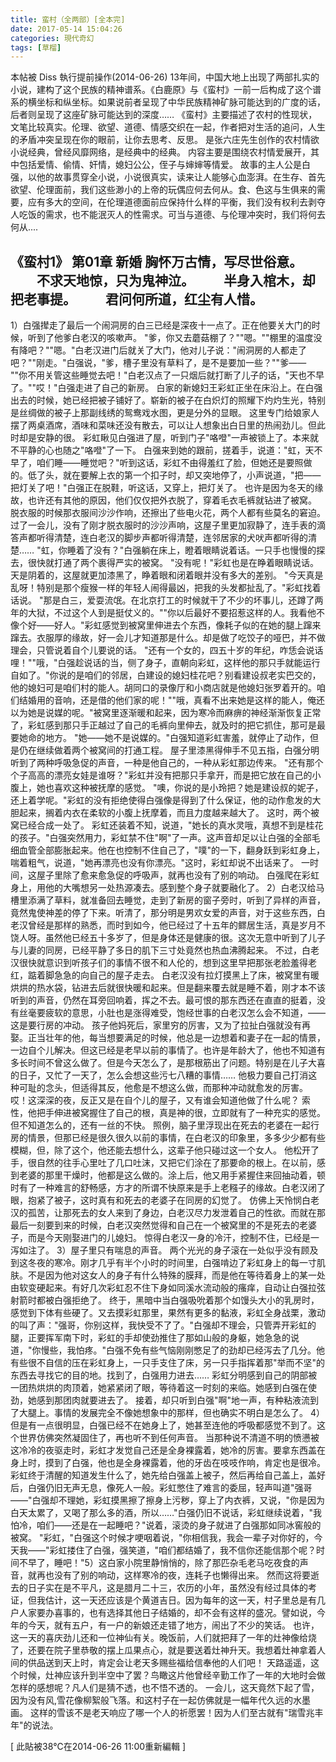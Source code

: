 ```yaml
---
title: 蛮村（全两部）[全本完]
date: 2017-05-14 15:04:26
categories: 現代奇幻
tags: [草榴]
---
```

本帖被 Diss 執行提前操作(2014-06-26)
   13年间，中国大地上出现了两部扎实的小说，建构了这个民族的精神谱系。《白鹿原》与《蛮村》一前一后构成了这个谱系的横坐标和纵坐标。如果说前者呈现了中华民族精神矿脉可能达到的广度的话，后者则呈现了这座矿脉可能达到的深度……
《蛮村》主要描述了农村的性现状，文笔比较真实。伦理、欲望、道德、情感交织在一起，作者把对生活的追问，人生的矛盾冲突呈现在你的眼前，让你去思考、反思。
是张六庄先生创作的农村情欲小说经典，曾经风靡网络，是经典中的经典。
内容主要是围绕农村情爱展开，其中包括爱情、偷情、奸情，媳妇公公，侄子与婶婶等情爱。
故事的主人公是白强，以他的故事贯穿全小说，小说很真实，读来让人能够心血澎湃。在生存、首先欲望、伦理面前，我们这些渺小的上帝的玩偶应何去何从。食、色这与生俱来的需要，应有多大的空间，在伦理道德面前应保持什么样的平衡，我们没有权利去剥夺人吃饭的需求，也不能泯灭人的性需求。可当与道德、与伦理冲突时，我们将何去何从.... 


《蛮村1》 第01章 新婚
        胸怀万古情，写尽世俗意。
    　　不求天地惊，只为鬼神泣。
    　　半身入棺木，却把老事提。
    　　君问何所道，红尘有人惜。
-----------------------------------------------
1）白强撵走了最后一个闹洞房的白三已经是深夜十一点了。正在他要关大门的时候，听到了他爹白老汉的咳嗽声。
"爹，你又去蘑菇棚了？""嗯。""棚里的温度没有降吧？""嗯。"白老汉进门后就关了大门，他对儿子说："闹洞房的人都走了吧？""刚走。"白强说，"爹，槽子里没有草料了，是不是要加一些？""爹—— ""你不用关管这些睡觉去吧！"白老汉点了一只烟后就打断了儿子的话，"天也不早了。""哎！"白强走进了自己的新房。
白家的新媳妇王彩虹正坐在床沿上。在白强出去的时候，她已经把被子铺好了。崭新的被子在白炽灯的照耀下灼灼生光，特别是丝绸做的被子上那副线绣的鸳鸯戏水图，更是分外的显眼。
这里专门给娘家人摆了两桌酒席，酒味和菜味还没有散去，可以让人想象出白日里的热闹劲儿。但此时却是安静的很。
彩虹瞅见白强进了屋，听到门子"咯噔"一声被锁上了。本来就不平静的心也随之"咯噔"了一下。
白强来到她的跟前，搓着手，说道："虹，天不早了，咱们睡——睡觉吧？"听到这话，彩虹不由得羞红了脸，但她还是要照做的。低了头，就在要解上衣的第一个扣子时，却又突地停了，小声说道，"把——把灯关了吧！"白强正在脱鞋，听这话，又穿上，把灯关了。
也许是因为冬天的缘故，也许还有其他的原因，他们仅仅把外衣脱了，穿着毛衣毛裤就钻进了被窝。 脱衣服的时候那衣服间沙沙作响，还擦出了些电火花，两个人都有些莫名的窘迫。
过了一会儿，没有了刚才脱衣服时的沙沙声响，这屋子里更加寂静了，连手表的滴答声都听得清楚，连白老汉的脚步声都听得清楚，连邻居家的犬吠声都听得的清楚……
"虹，你睡着了没有？"白强躺在床上，瞪着眼睛说着话。一只手也慢慢的探去，很快就打通了两个裹得严实的被窝。
"没有呢！"彩虹也是在睁着眼睛说话。
天是阴着的，这屋就更加漆黑了，睁着眼和闭着眼并没有多大的差别。
"今天真是乱呀！特别是那个瘦猴一样的年轻人闹得最凶，把我的头发都扯乱了。"彩虹找着话说。
"那是白三，爱耍流氓。在北京打工的时候就干了不少的坏事儿，还蹲了两年的大狱，不过这个人到是挺仗义的。""你以后最好不要招惹这样的人。我看他不像个好——好人。"彩虹感觉到被窝里伸进去个东西，像耗子似的在她的腿上蹿来蹿去。衣服厚的缘故，好一会儿才知道那是什么。却是做了吃饺子的哑巴，并不做理会，只管说着自个儿要说的话。
"还有一个女的，四五十岁的年纪，咋恁会说话哩！""哦，"白强趁说话的当，侧了身子，直朝向彩虹，这样他的那只手就能运行自如了。"你说的是咱们的邻居，白建设的媳妇桂花吧？别看建设叔老实巴交的，他的媳妇可是咱们村的能人。胡同口的录像厅和小商店就是他媳妇张罗着开的。咱们结婚用的音响，还是借的他们家的呢！""哦，真看不出来她是这样的能人，俺还以为她是说媒的呢。"被窝里逐渐暖和起来，因为寒冷而麻痹的神经渐渐恢复正常了，彩虹感到那只手正越过了自己的毛裤向里伸去，就及时的把它抓住，那可是最要她命的地方。
"她——她不是说媒的。"白强知道彩虹害羞，就停止了动作，但是仍在继续做着两个被窝间的打通工程。
屋子里漆黑得伸手不见五指，白强分明听到了两种呼吸急促的声音，一种是他自己的，一种从彩虹那边传来。
"还有那个个子高高的漂亮女娃是谁呀？"彩虹并没有把那只手拿开，而是把它放在自己的小腹上，她也喜欢这种被抚摩的感觉。
"噢，你说的是小玲把？她是建设叔的妮子，还上着学呢。"彩虹的没有拒绝使得白强像是得到了什么保证，他的动作愈发的大胆起来，搁着内衣在柔软的小腹上抚摩着，而且力度越来越大了。
这时，两个被窝已经合成一处了。
彩虹还装着不知，说道，"她长的真水灵哦，真想不到是桂花的孩子。"白强突然用力，彩虹禁不住"啊"了一声。这声音却足以让白强的全部毛细血管全部膨胀起来。他在也控制不住自己了，"噗"的一下，翻身跃到彩虹身上，喘着粗气，说道，"她再漂亮也没有你漂亮。"这时，彩虹却说不出话来了。
一时间，这屋子里除了愈来愈急促的呼吸声，就再也没有了别的响动。
白强爬在彩虹身上，用他的大嘴想另一处热源凑去。感到整个身子就要融化了。
2）白老汉给马槽里添满了草料，就准备回去睡觉，走到了新房的窗子旁时，听到了异样的声音，竟然鬼使神差的停了下来。听清了，那分明是男欢女爱的声音，对于这些东西，白老汉曾经是那样的熟悉，而时到如今，他已经过了十五年的鳏居生活，真是岁月不饶人呀。虽然他已经五十多岁了，但是身体还是健康的很。这次无意中听到了儿子与儿妻的同房，已经平静了多日的肌下三寸处竟然也热血沸腾起来。
不过，白老汉很快就意识到听孩子们的事情不很不和人伦的，想到这里早把那张老脸羞得老红，踮着脚急急的向自己的屋子走去。
白老汉没有拉灯摸黑上了床，被窝里有暖烘烘的热水袋，钻进去后就很快暖和起来。但是翻来覆去就是睡不着，刚才本不该听到的声音，仍然在耳旁回响着，挥之不去。最可恨的那东西还在直直的挺着，没有丝毫要疲软的意思，小肚也是涨得难受，饱经世事的白老汉怎么会不知道，——这是要行房的冲动。
孩子他妈死后，家里穷的厉害，又为了拉扯白强就没有再娶。正当壮年的他，每当想要满足的时候，他总是一边想着和妻子在一起的情景，一边自个儿解决。但这已经是老早以前的事情了。也许是年龄大了，他也不知道有多长时间不曾这么做了。但是今天怎么了，是那根筋出了问题。特别是在儿子大喜的日子，又忙了一天了，怎么会想这些污七八糟的事情……
他极力要自己打消这种可耻的念头，但适得其反，他愈是不想这么做，而那种冲动就愈发的厉害。
哎！这深深的夜，反正又是在自个儿的屋子，又有谁会知道他做了什么呢？
索性，他把手伸进被窝握住了自己的根，真是神的很，立即就有了一种充实的感觉。但不知道怎么的，还有一丝的不快。
照例，脑子里浮现出在死去的老婆在一起行房的情景，但那已经是很久很久以前的事情，在白老汉的印象里，多多少少都有些模糊，但，除了这个，他还能去想什么，这辈子他只碰过这一个女人。
他松开了手，很自然的往手心里吐了几口吐沫，又把它们涂在了那要命的根上。在以前，感到老婆的那里干燥时，他都是这么做的。涂上后，他又用手紧握住来回抽动着，顿时有了一种难言的舒畅感，方才的所谓不快原来是手上老糨子的缘故。白老汉闭了眼，抱紧了被子，这时真有和死去的老婆子在同房的幻觉了。
仿佛上天怜悯白老汉的孤苦，让那死去的女人来到了身边，白老汉尽力发泄着自己的性欲。而就在那最后一刻要到来的时候，白老汉突然觉得和自己在一个被窝里的不是死去的老婆子，而是今天刚娶进门的儿媳妇。
惊得白老汉一身的冷汗，控制不住，已经是一泻如注了。
3）屋子里只有喘息的声音。
两个光光的身子滚在一处似乎没有顾及到这冬夜的寒冷。刚才几乎有半个小时的时间里，白强啃边了彩虹身上的每一寸肌肤。不是因为他对这女人的身子有什么特殊的膜拜，而是他在等待着身上的某一处由软变硬起来。有好几次彩虹忍不住下身如同溪水流动般的瘙痒，自动让白强拉弦射箭时都被白强拒绝了。
终于，黑暗中当白强吸吮着那个如馒头大小的乳房时，感觉到下体有些硬了。又去摸彩虹那里，果然有更多的黏液，彩虹全身战栗，激动的叫了声："强哥，你别这样，我快受不了了。"白强却不理会，只管弄开彩虹的腿，正要挥军南下时，彩虹的手却使劲推住了那如山般的身躯，她急急的说道，"你慢些，我怕疼。"白强不免有些气恼刚刚憋足了的劲却已经泻去了几分。他有些很不自信的压在彩虹身上，一只手支住了床，另一只手指挥着那"举而不坚"的东西去寻找它的目的地。找到了，白强用力进去……
彩虹分明感到自己的阴部被一团热烘烘的肉顶着，她紧紧闭了眼，等待着这一时刻的来临。她感到白强在使劲，她感到那团肉就要进去了。
接着，却只听到白强"啊"地一声，有种粘液流到了大腿上。事情的发展完全不像她想象中的那样，但也确实不明白是怎么了。
4）但是有一点很明显，白强已经不在她身上了，她甚至连他的呼吸都感觉不到了。这个世界仿佛突然凝固住了，再也听不到任何声音。
当那种说不清道不明的愤懑被这冷冷的夜驱走时，彩虹才发觉自己还是全身裸露着，她冷的厉害。要拿东西盖在身上时，摸到了白强，他也是全身裸露着，他的牙齿在吱吱作响，肯定也是很冷。
彩虹终于清醒的知道发生什么了，她先给白强盖上被子，然后再给自己盖上，盖好后，白强仍旧无声无息，像死人一般。彩虹憋住了难言的委屈，轻声叫道"强哥——"白强却不理她，彩虹摸黑擦了擦身上污秽，穿上了内衣裤，又说，"你是因为白天太累了，又喝了那么多的酒，所以……"白强仍旧不说话，彩虹继续说着，"我怕冷，咱们——还是在一起睡吧？"说着，滚烫的身子就进了白强那如同冰窖般的被窝。
"彩虹，"白强这个时候才哽咽着说，"你相信我，我会一辈子对你好的，今天我——"彩虹搂住了白强，强笑道，"咱们都结婚了，我不信你还能信那个呢？时间不早了，睡吧！"5）这白家小院里静悄悄的，除了那匹杂毛老马吃夜食的声音，就再也没有了别的响动，这样寒冷的夜，连耗子也懒得出来。
然而这将要逝去的日子实在是不平凡，这是腊月二十三，农历的小年，虽然没有经过具体的考证，但我估计，这一天还应该是个黄道吉日。因为每年的这一天，村子里总是有几户人家要办喜事的，也有选择其他日子结婚的，却不会有这样的盛况。譬如说，今年的今天，就有五户，有一户的新娘还走错了地方，闹出了不少的笑话。
也许，这一天的喜庆劲儿还和一位神仙有关。晚饭前，人们就把拜了一年的灶神像给烧了，还要在院子里恭敬的摆上瓜果点心，就是要送着灶神升天。我想着灶神拿着人间的供品送到天上时，肯定会让老天多赐些福给信奉他的人们吧！
天路遥遥，这个时候，灶神应该升到半空中了罢？鸟瞰这片他曾经辛勤工作了一年的大地时会做怎样的感想呢？凡人们是猜不透，也不悟不透的。
一会儿，这天竟然下起了雪，因为没有风,雪花像柳絮般飞落。和这村子在一起仿佛就是一幅年代久远的水墨画。
这样的雪该不是老天响应了哪一个人的祈愿罢！因为人们至古就有"瑞雪兆丰年"的说法。


[ 此貼被38℃在2014-06-26 11:00重新編輯 ]
